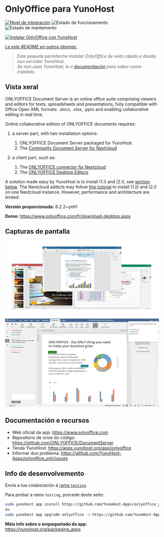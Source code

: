 <!--
NOTA: Este README foi creado automáticamente por <https://github.com/YunoHost/apps/tree/master/tools/readme_generator>
NON debe editarse manualmente.
-->

# OnlyOffice para YunoHost

[![Nivel de integración](https://apps.yunohost.org/badge/integration/onlyoffice)](https://ci-apps.yunohost.org/ci/apps/onlyoffice/)
![Estado de funcionamento](https://apps.yunohost.org/badge/state/onlyoffice)
![Estado de mantemento](https://apps.yunohost.org/badge/maintained/onlyoffice)

[![Instalar OnlyOffice con YunoHost](https://install-app.yunohost.org/install-with-yunohost.svg)](https://install-app.yunohost.org/?app=onlyoffice)

*[Le este README en outros idiomas.](./ALL_README.md)*

> *Este paquete permíteche instalar OnlyOffice de xeito rápido e doado nun servidor YunoHost.*  
> *Se non usas YunoHost, le a [documentación](https://yunohost.org/install) para saber como instalalo.*

## Vista xeral

ONLYOFFICE Document Server is an online office suite comprising viewers and editors for texts, spreadsheets and presentations, fully compatible with Office Open XML formats: .docx, .xlsx, .pptx and enabling collaborative editing in real time.

Online collaborative edition of ONLYOFFICE documents requires: 
1. a server part, with two installation options:
   1. ONLYOFFICE Document Server packaged for YunoHost. 
   2. The [Community Document Server for Nextcloud](https://apps.nextcloud.com/apps/documentserver_community) 

2. a client part, such as: 
   1. The [ONLYOFFICE connector for Nextcloud](https://apps.nextcloud.com/apps/onlyoffice) 
   2. The [ONLYOFFICE Desktop Editors](https://www.onlyoffice.com/fr/download-desktop.aspx)

A solution made easy by YunoHost is to install (1.i) and (2.i), see [section below](https://github.com/YunoHost-Apps/onlyoffice_ynh/#configuration-of-onlyoffice-server). The Nextcloud addicts may follow [this tutorial](https://github.com/YunoHost-Apps/nextcloud_ynh#configure-onlyoffice-integration) to install (1.ii) and (2.i) on one Nextcloud instance. However, performance and architecture are limited.


**Versión proporcionada:** 8.2.2~ynh1

**Demo:** <https://www.onlyoffice.com/fr/download-desktop.aspx>

## Capturas de pantalla

![Captura de pantalla de OnlyOffice](./doc/screenshots/01-presentation.jpg)
![Captura de pantalla de OnlyOffice](./doc/screenshots/02-document-short.png)

## Documentación e recursos

- Web oficial da app: <https://www.onlyoffice.com>
- Repositorio de orixe do código: <https://github.com/ONLYOFFICE/DocumentServer>
- Tenda YunoHost: <https://apps.yunohost.org/app/onlyoffice>
- Informar dun problema: <https://github.com/YunoHost-Apps/onlyoffice_ynh/issues>

## Info de desenvolvemento

Envía a túa colaboración á [rama `testing`](https://github.com/YunoHost-Apps/onlyoffice_ynh/tree/testing).

Para probar a rama `testing`, procede deste xeito:

```bash
sudo yunohost app install https://github.com/YunoHost-Apps/onlyoffice_ynh/tree/testing --debug
ou
sudo yunohost app upgrade onlyoffice -u https://github.com/YunoHost-Apps/onlyoffice_ynh/tree/testing --debug
```

**Máis info sobre o empaquetado da app:** <https://yunohost.org/packaging_apps>
